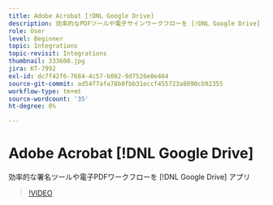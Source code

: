 ```yaml
---
title: Adobe Acrobat [!DNL Google Drive]
description: 効率的なPDFツールや電子サインワークフローを [!DNL Google Drive] app
role: User
level: Beginner
topic: Integrations
topic-revisit: Integrations
thumbnail: 333600.jpg
jira: KT-7992
exl-id: dc7f42f6-7684-4c57-b082-9d7526e0e464
source-git-commit: ad54f7afa78b0fbb31eccf455723a8890cb92355
workflow-type: tm+mt
source-wordcount: '35'
ht-degree: 0%

---
```


# Adobe Acrobat [!DNL Google Drive]

効率的な署名ツールや電子PDFワークフローを [!DNL Google Drive] アプリ

>[!VIDEO](https://video.tv.adobe.com/v/333600?quality=12&learn=on&hidetitle=true)
